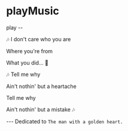 # playMusic
play -- 

🎶 I don't care who you are 

Where you're from

What you did... 🎸


🎶 Tell me why

Ain't nothin' but a heartache

Tell me why

Ain't nothin' but a mistake 🎶


--- Dedicated to `The man with a golden heart.`
